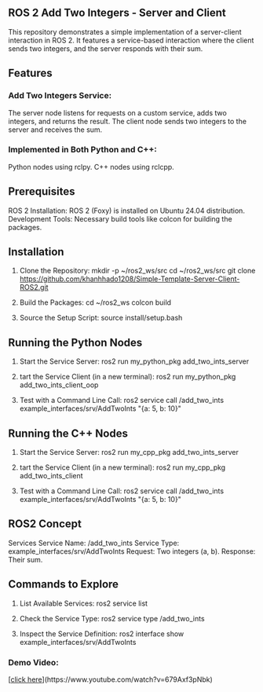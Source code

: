 ## ROS 2 Add Two Integers - Server and Client
This repository demonstrates a simple implementation of a server-client interaction in ROS 2. It features a service-based interaction where the client sends two integers, and the server responds with their sum.

## Features
### Add Two Integers Service:
The server node listens for requests on a custom service, adds two integers, and returns the result.
The client node sends two integers to the server and receives the sum.

### Implemented in Both Python and C++:
Python nodes using rclpy.
C++ nodes using rclcpp.

## Prerequisites
ROS 2 Installation: ROS 2 (Foxy) is installed on Ubuntu 24.04 distribution.
Development Tools: Necessary build tools like colcon for building the packages.

## Installation
1. Clone the Repository:
mkdir -p ~/ros2_ws/src
cd ~/ros2_ws/src
git clone https://github.com/khanhhado1208/Simple-Template-Server-Client-ROS2.git

2. Build the Packages:
cd ~/ros2_ws
colcon build

3. Source the Setup Script:
source install/setup.bash

## Running the Python Nodes
1. Start the Service Server:
ros2 run my_python_pkg add_two_ints_server

2. tart the Service Client (in a new terminal):
ros2 run my_python_pkg add_two_ints_client_oop

3. Test with a Command Line Call:
ros2 service call /add_two_ints example_interfaces/srv/AddTwoInts "{a: 5, b: 10}"


## Running the C++ Nodes
1. Start the Service Server:
ros2 run my_cpp_pkg add_two_ints_server

2. tart the Service Client (in a new terminal):
ros2 run my_cpp_pkg add_two_ints_client

3. Test with a Command Line Call:
ros2 service call /add_two_ints example_interfaces/srv/AddTwoInts "{a: 5, b: 10}"

## ROS2 Concept
Services
Service Name: /add_two_ints
Service Type: example_interfaces/srv/AddTwoInts
Request: Two integers (a, b).
Response: Their sum.

## Commands to Explore
1. List Available Services:
ros2 service list

2. Check the Service Type:
ros2 service type /add_two_ints

3. Inspect the Service Definition:
ros2 interface show example_interfaces/srv/AddTwoInts

### Demo Video:
[[click here]([www.google.com](https://www.youtube.com/watch?v=679Axf3pNbk))](https://www.youtube.com/watch?v=679Axf3pNbk)
